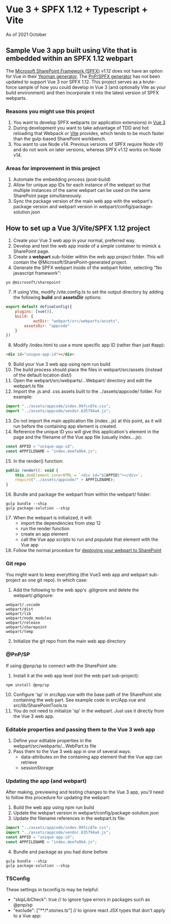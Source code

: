 # Vue 3 + SPFX 1.12 + Typescript + Vite
As of 2021 October

## Sample Vue 3 app built using Vite that is embedded within an SPFX 1.12 webpart

The [Microsoft SharePoint Framework (SPFX)](https://docs.microsoft.com/en-us/sharepoint/dev/spfx/set-up-your-development-environment) v1.12 does not have an option for Vue in their [Yeoman generator](https://docs.microsoft.com/en-us/sharepoint/dev/spfx/toolchain/scaffolding-projects-using-yeoman-sharepoint-generator). The [PnP/SPFX generator](https://pnp.github.io/generator-spfx/#spfx-generator-version) has not been updated to support Vue 3 nor SPFX 1.12. This project serves as a brute-force sample of how you could develop in Vue 3 (and optionally Vite as your build environment) and then incorporate it into the latest version of SPFX webparts.


### Reasons you might use this project
1. You want to develop SPFX webparts (or application extensions) in [Vue 3](https://v3.vuejs.org/)
2. During development you want to take advantage of TDD and hot reloading that Webpack or [Vite](https://vitejs.dev/) provides, which tends to be much faster than the gulp-based SharePoint workbench.
3. You want to use Node v14. Previous versions of SPFX require Node v10 and do not work on later versions, whereas SPFX v1.12 works on Node v14.


### Areas for improvement in this project
1. Automate the embedding process (post-build)
2. Allow for unique app IDs for each instance of the webpart so that multiple instances of the same webpart can be used on the same SharePoint page simultaneously.
3. Sync the package version of the main web app with the webpart's package version and webpart version in webpart/config/package-solution.json


## How to set up a Vue 3/Vite/SPFX 1.12 project
1. Create your Vue 3 web app in your normal, preferred way.
2. Develop and test the web app inside of a simple container to mimick a SharePoint page.
3. Create a **webpart** sub-folder within the web app project folder. This will contain the @Microsoft/SharePoint-generated project.
4. Generate the SPFX webpart inside of the webpart folder, selecting "No javascript framework":
```shell
yo @microsoft/sharepoint
```
7. If using Vite, modify /vite.config.ts to set the output directory by adding the following **build** and **assetsDir** options:
```javascript
export default defineConfig({
	plugins: [vue()],
	build: {
    	  	outDir: "webpart/src/webparts/assets",
		assetsDir: "appcode"
	}
})
```
8. Modify /index.html to use a more specific app ID (rather than just #app):
```html
<div id="unique-app-id"></div>
```
9. Build your Vue 3 web app using npm run build
10. The build process should place the files in webpart/src/assets (instead of the default location dist/)
11. Open the webpart/src/webparts/...Webpart/ directory and edit the webpart.ts file
12. Import the .js and .css assets built to the ../assets/appcode/ folder. For example:
```javascript
import "../assets/appcode/index.99fcc87e.css";
import "../assets/appcode/vendor.635794a4.js";
```
13. Do not import the main application file (index...js) at this point, as it will run before the containing app element is created.
14. Reference the unique ID you will give this application's element in the page and the filename of the Vue app file (usually index....js):
```javascript
const APPID = "unique-app-id";
const APPFILENAME = "index.deefa9b4.js";
```
15. In the render() function:
```javascript
public render(): void {
    this.domElement.innerHTML = `<div id="${APPID}"></div>`;
    require("../assets/appcode/" + APPFILENAME);
}
```
16. Bundle and package the webpart from within the webpart/ folder:
```shell
gulp bundle --ship
gulp package-solution --ship
```
17. When the webpart is initialized, it will:
    - import the dependencies from step 12
    - run the render function
    - create an app element
    - call the Vue app scripts to run and populate that element with the Vue app
18. Follow the normal procedure for [deploying your webpart to SharePoint](https://docs.microsoft.com/en-us/sharepoint/dev/spfx/web-parts/get-started/serve-your-web-part-in-a-sharepoint-page)

### Git repo
You might want to keep everything (the Vue3 web app and webpart sub-project as one git repo). In which case:
1. Add the following to the web app's .gitignore and delete the webpart/.gitignore:
```text
webpart/.vscode
webpart/dist
webpart/lib
webpart/node_modules
webpart/release
webpart/sharepoint
webpart/temp
```
2. Initialize the git repo from the main web app directory


### @PnP/SP
If using @pnp/sp to connect with the SharePoint site:
1. Install it at the web app level (not the web part sub-project):
```shell
npm install @pnp/sp
```
10. Configure 'sp' in src/App.vue with the base path of the SharePoint site containing the web part. See example code in src/App.vue and src/lib/SharePointTools.ts
11. You do not need to initialize 'sp' in the webpart. Just use it directly from the Vue 3 web app.


### Editable properties and passing them to the Vue 3 web app
1. Define your editable properties in the webpart/src/webparts/...WebPart.ts file
2. Pass them to the Vue 3 web app in one of several ways:
    - data-attributes on the containing app element that the Vue app can retrieve
    - sessionStorage


### Updating the app (and webpart)
After making, previewing and testing changes to the Vue 3 app, you'll need to follow this procedure for updating the webpart:
1. Build the web app using npm run build
2. Update the webpart version in webpart/config/package-solution.json
3. Update the filename references in the webpart.ts file:
```javascript
import "../assets/appcode/index.99fcc87e.css";
import "../assets/appcode/vendor.635794a4.js";
const APPID = "unique-app-id";
const APPFILENAME = "index.deefa9b4.js";
```
4. Bundle and package as you had done before
```shell
gulp bundle --ship
gulp package-solution --ship
```

### TSConfig
These settings in tsconfig.ts may be helpful:
- "skipLibCheck": true // to ignore type errors in packages such as @pnp/sp
- "exclude": ["**/*.stories.ts"] // to ignore react JSX types that don't apply to a Vue app:
